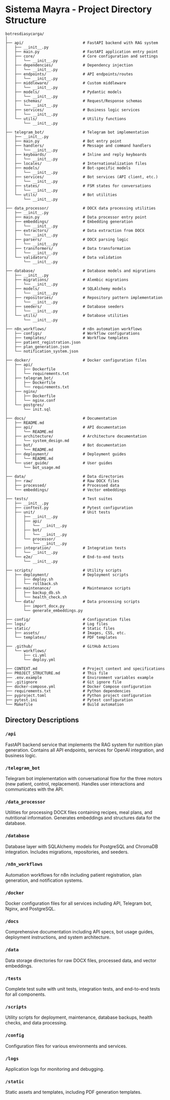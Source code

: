 # Sistema Mayra - Project Directory Structure

```
botresdiasycarga/
│
├── api/                          # FastAPI backend with RAG system
│   ├── __init__.py
│   ├── main.py                   # FastAPI application entry point
│   ├── core/                     # Core configuration and settings
│   │   └── __init__.py
│   ├── dependencies/             # Dependency injection
│   │   └── __init__.py
│   ├── endpoints/                # API endpoints/routes
│   │   └── __init__.py
│   ├── middleware/               # Custom middleware
│   │   └── __init__.py
│   ├── models/                   # Pydantic models
│   │   └── __init__.py
│   ├── schemas/                  # Request/Response schemas
│   │   └── __init__.py
│   ├── services/                 # Business logic services
│   │   └── __init__.py
│   └── utils/                    # Utility functions
│       └── __init__.py
│
├── telegram_bot/                 # Telegram bot implementation
│   ├── __init__.py
│   ├── main.py                   # Bot entry point
│   ├── handlers/                 # Message and command handlers
│   │   └── __init__.py
│   ├── keyboards/                # Inline and reply keyboards
│   │   └── __init__.py
│   ├── locales/                  # Internationalization files
│   ├── models/                   # Bot-specific models
│   │   └── __init__.py
│   ├── services/                 # Bot services (API client, etc.)
│   │   └── __init__.py
│   ├── states/                   # FSM states for conversations
│   │   └── __init__.py
│   └── utils/                    # Bot utilities
│       └── __init__.py
│
├── data_processor/               # DOCX data processing utilities
│   ├── __init__.py
│   ├── main.py                   # Data processor entry point
│   ├── embeddings/               # Embedding generation
│   │   └── __init__.py
│   ├── extractors/               # Data extraction from DOCX
│   │   └── __init__.py
│   ├── parsers/                  # DOCX parsing logic
│   │   └── __init__.py
│   ├── transformers/             # Data transformation
│   │   └── __init__.py
│   └── validators/               # Data validation
│       └── __init__.py
│
├── database/                     # Database models and migrations
│   ├── __init__.py
│   ├── migrations/               # Alembic migrations
│   │   └── __init__.py
│   ├── models/                   # SQLAlchemy models
│   │   └── __init__.py
│   ├── repositories/             # Repository pattern implementation
│   │   └── __init__.py
│   ├── seeders/                  # Database seeders
│   │   └── __init__.py
│   └── utils/                    # Database utilities
│       └── __init__.py
│
├── n8n_workflows/                # n8n automation workflows
│   ├── configs/                  # Workflow configurations
│   ├── templates/                # Workflow templates
│   ├── patient_registration.json
│   ├── plan_generation.json
│   └── notification_system.json
│
├── docker/                       # Docker configuration files
│   ├── api/
│   │   ├── Dockerfile
│   │   └── requirements.txt
│   ├── telegram_bot/
│   │   ├── Dockerfile
│   │   └── requirements.txt
│   ├── nginx/
│   │   ├── Dockerfile
│   │   └── nginx.conf
│   └── postgres/
│       └── init.sql
│
├── docs/                         # Documentation
│   ├── README.md
│   ├── api/                      # API documentation
│   │   └── README.md
│   ├── architecture/             # Architecture documentation
│   │   └── system_design.md
│   ├── bot/                      # Bot documentation
│   │   └── README.md
│   ├── deployment/               # Deployment guides
│   │   └── README.md
│   └── user_guide/               # User guides
│       └── bot_usage.md
│
├── data/                         # Data directories
│   ├── raw/                      # Raw DOCX files
│   ├── processed/                # Processed data
│   └── embeddings/               # Vector embeddings
│
├── tests/                        # Test suites
│   ├── __init__.py
│   ├── conftest.py               # Pytest configuration
│   ├── unit/                     # Unit tests
│   │   ├── __init__.py
│   │   ├── api/
│   │   │   └── __init__.py
│   │   ├── bot/
│   │   │   └── __init__.py
│   │   └── processor/
│   │       └── __init__.py
│   ├── integration/              # Integration tests
│   │   └── __init__.py
│   └── e2e/                      # End-to-end tests
│       └── __init__.py
│
├── scripts/                      # Utility scripts
│   ├── deployment/               # Deployment scripts
│   │   ├── deploy.sh
│   │   └── rollback.sh
│   ├── maintenance/              # Maintenance scripts
│   │   ├── backup_db.sh
│   │   └── health_check.sh
│   └── data/                     # Data processing scripts
│       ├── import_docx.py
│       └── generate_embeddings.py
│
├── config/                       # Configuration files
├── logs/                         # Log files
├── static/                       # Static files
│   ├── assets/                   # Images, CSS, etc.
│   └── templates/                # PDF templates
│
├── .github/                      # GitHub Actions
│   └── workflows/
│       ├── ci.yml
│       └── deploy.yml
│
├── CONTEXT.md                    # Project context and specifications
├── PROJECT_STRUCTURE.md          # This file
├── .env.example                  # Environment variables example
├── .gitignore                    # Git ignore file
├── docker-compose.yml            # Docker Compose configuration
├── requirements.txt              # Python dependencies
├── pyproject.toml                # Python project configuration
├── pytest.ini                    # Pytest configuration
└── Makefile                      # Build automation
```

## Directory Descriptions

### `/api`
FastAPI backend service that implements the RAG system for nutrition plan generation. Contains all API endpoints, services for OpenAI integration, and business logic.

### `/telegram_bot`
Telegram bot implementation with conversational flow for the three motors (new patient, control, replacement). Handles user interactions and communicates with the API.

### `/data_processor`
Utilities for processing DOCX files containing recipes, meal plans, and nutritional information. Generates embeddings and structures data for the database.

### `/database`
Database layer with SQLAlchemy models for PostgreSQL and ChromaDB integration. Includes migrations, repositories, and seeders.

### `/n8n_workflows`
Automation workflows for n8n including patient registration, plan generation, and notification systems.

### `/docker`
Docker configuration files for all services including API, Telegram bot, Nginx, and PostgreSQL.

### `/docs`
Comprehensive documentation including API specs, bot usage guides, deployment instructions, and system architecture.

### `/data`
Data storage directories for raw DOCX files, processed data, and vector embeddings.

### `/tests`
Complete test suite with unit tests, integration tests, and end-to-end tests for all components.

### `/scripts`
Utility scripts for deployment, maintenance, database backups, health checks, and data processing.

### `/config`
Configuration files for various environments and services.

### `/logs`
Application logs for monitoring and debugging.

### `/static`
Static assets and templates, including PDF generation templates.